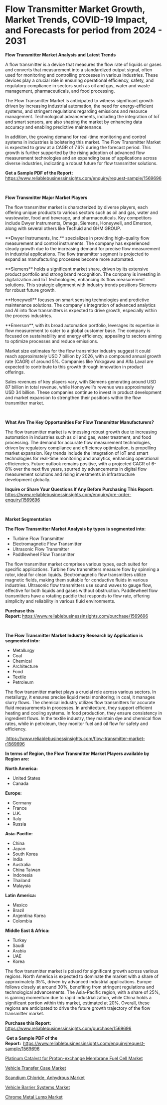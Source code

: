 <p><h1>Flow Transmitter Market Growth, Market Trends, COVID-19 Impact, and Forecasts for period from 2024 - 2031</h1></p><p><strong>Flow Transmitter Market Analysis and Latest Trends</strong></p>
<p><p>A flow transmitter is a device that measures the flow rate of liquids or gases and converts that measurement into a standardized output signal, often used for monitoring and controlling processes in various industries. These devices play a crucial role in ensuring operational efficiency, safety, and regulatory compliance in sectors such as oil and gas, water and waste management, pharmaceuticals, and food processing.</p><p>The Flow Transmitter Market is anticipated to witness significant growth driven by increasing industrial automation, the need for energy-efficient systems, and stringent regulations regarding emissions and resource management. Technological advancements, including the integration of IoT and smart sensors, are also shaping the market by enhancing data accuracy and enabling predictive maintenance.</p><p>In addition, the growing demand for real-time monitoring and control systems in industries is bolstering this market. The Flow Transmitter Market is expected to grow at a CAGR of 7.6% during the forecast period. This growth is further supported by the rising adoption of advanced flow measurement technologies and an expanding base of applications across diverse industries, indicating a robust future for flow transmitter solutions.</p></p>
<p><strong>Get a Sample PDF of the Report:&nbsp;</strong> <a href="https://www.reliablebusinessinsights.com/enquiry/request-sample/1569696?utm_campaign=1119&utm_medium=2&utm_source=Github&utm_content=ia&utm_term=14102024&utm_id=flow-transmitter">https://www.reliablebusinessinsights.com/enquiry/request-sample/1569696</a></p>
<p>&nbsp;</p>
<p><strong>Flow Transmitter Major Market Players</strong></p>
<p><p>The flow transmitter market is characterized by diverse players, each offering unique products to various sectors such as oil and gas, water and wastewater, food and beverage, and pharmaceuticals. Key competitors include Dwyer Instruments, Omega, Siemens, Honeywell, and Emerson, along with several others like Tecfluid and GHM GROUP.</p><p>**Dwyer Instruments, Inc.** specializes in providing high-quality flow measurement and control instruments. The company has experienced steady growth due to the increasing demand for precise flow measurement in industrial applications. The flow transmitter segment is projected to expand as manufacturing processes become more automated.</p><p>**Siemens** holds a significant market share, driven by its extensive product portfolio and strong brand recognition. The company is investing in digitalization and IoT technologies, enhancing its flow measurement solutions. This strategic alignment with industry trends positions Siemens for robust future growth.</p><p>**Honeywell** focuses on smart sensing technologies and predictive maintenance solutions. The company's integration of advanced analytics and AI into flow transmitters is expected to drive growth, especially within the process industries.</p><p>**Emerson**, with its broad automation portfolio, leverages its expertise in flow measurement to cater to a global customer base. The company is focused on sustainability and energy efficiency, appealing to sectors aiming to optimize processes and reduce emissions.</p><p>Market size estimates for the flow transmitter industry suggest it could reach approximately USD 7 billion by 2026, with a compound annual growth rate (CAGR) of around 5%. Companies like Yokogawa and Alfa Laval are expected to contribute to this growth through innovation in product offerings.</p><p>Sales revenues of key players vary, with Siemens generating around USD 87 billion in total revenue, while Honeywell's revenue was approximately USD 34 billion. These companies continue to invest in product development and market expansion to strengthen their positions within the flow transmitter market.</p></p>
<p>&nbsp;</p>
<p><strong>What Are The Key Opportunities For Flow Transmitter Manufacturers?</strong></p>
<p><p>The flow transmitter market is witnessing robust growth due to increasing automation in industries such as oil and gas, water treatment, and food processing. The demand for accurate flow measurement technologies, driven by regulatory compliance and efficiency optimization, is propelling market expansion. Key trends include the integration of IoT and smart technologies for real-time monitoring and analytics, enhancing operational efficiencies. Future outlook remains positive, with a projected CAGR of 6-8% over the next five years, spurred by advancements in digital flow measurement solutions and rising investments in infrastructure development globally.</p></p>
<p><strong>Inquire or Share Your Questions If Any Before Purchasing This Report:</strong> <a href="https://www.reliablebusinessinsights.com/enquiry/pre-order-enquiry/1569696?utm_campaign=1119&utm_medium=2&utm_source=Github&utm_content=ia&utm_term=14102024&utm_id=flow-transmitter">https://www.reliablebusinessinsights.com/enquiry/pre-order-enquiry/1569696</a></p>
<p>&nbsp;</p>
<p><strong>Market Segmentation</strong></p>
<p><strong>The Flow Transmitter Market Analysis by types is segmented into:</strong></p>
<p><ul><li>Turbine Flow Transmitter</li><li>Electromagnetic Flow Transmitter</li><li>Ultrasonic Flow Transmitter</li><li>Paddlewheel Flow Transmitter</li></ul></p>
<p><p>The flow transmitter market comprises various types, each suited for specific applications. Turbine flow transmitters measure flow by spinning a rotor, ideal for clean liquids. Electromagnetic flow transmitters utilize magnetic fields, making them suitable for conductive fluids in various industries. Ultrasonic flow transmitters use sound waves to gauge flow, effective for both liquids and gases without obstruction. Paddlewheel flow transmitters have a rotating paddle that responds to flow rate, offering simplicity and reliability in various fluid environments.</p></p>
<p><strong>Purchase this Report:&nbsp;</strong><a href="https://www.reliablebusinessinsights.com/purchase/1569696?utm_campaign=1119&utm_medium=2&utm_source=Github&utm_content=ia&utm_term=14102024&utm_id=flow-transmitter">https://www.reliablebusinessinsights.com/purchase/1569696</a></p>
<p>&nbsp;</p>
<p><strong>The Flow Transmitter Market Industry Research by Application is segmented into:</strong></p>
<p><ul><li>Metallurgy</li><li>Coal</li><li>Chemical</li><li>Architecture</li><li>Food</li><li>Textile</li><li>Petroleum</li></ul></p>
<p><p>The flow transmitter market plays a crucial role across various sectors. In metallurgy, it ensures precise liquid metal monitoring; in coal, it manages slurry flows. The chemical industry utilizes flow transmitters for accurate fluid measurements in processes. In architecture, they support efficient heating and cooling systems. In food production, they ensure consistency in ingredient flows. In the textile industry, they maintain dye and chemical flow rates, while in petroleum, they monitor fuel and oil flow for safety and efficiency.</p></p>
<p><a href="https://www.reliablebusinessinsights.com/flow-transmitter-market-r1569696?utm_campaign=1119&utm_medium=2&utm_source=Github&utm_content=ia&utm_term=14102024&utm_id=flow-transmitter">&nbsp;https://www.reliablebusinessinsights.com/flow-transmitter-market-r1569696</a></p>
<p><strong>In terms of Region, the Flow Transmitter Market Players available by Region are:</strong></p>
<p>
    <p> <strong> North America: </strong>
        <ul>
            <li>United States</li>
            <li>Canada</li>
        </ul>
        </p> 
    <p> <strong> Europe: </strong>
        <ul>
            <li>Germany</li>
            <li>France</li>
            <li>U.K.</li>
            <li>Italy</li>
            <li>Russia</li>
        </ul>
        </p> 
    <p> <strong> Asia-Pacific: </strong>
        <ul>
            <li>China</li>
            <li>Japan</li>
            <li>South Korea</li>
            <li>India</li>
            <li>Australia</li>
            <li>China Taiwan</li>
            <li>Indonesia</li>
            <li>Thailand</li>
            <li>Malaysia</li>
        </ul>
        </p> 
    <p> <strong> Latin America: </strong>
        <ul>
            <li>Mexico</li>
            <li>Brazil</li>
            <li>Argentina Korea</li>
            <li>Colombia</li>
        </ul>
        </p> 
    <p> <strong> Middle East & Africa: </strong>
        <ul>
            <li>Turkey</li>
            <li>Saudi</li>
            <li>Arabia</li>
            <li>UAE</li>
            <li>Korea</li>
        </ul>
    </p>
    </p>
<p><p>The flow transmitter market is poised for significant growth across various regions. North America is expected to dominate the market with a share of approximately 35%, driven by advanced industrial applications. Europe follows closely at around 30%, benefiting from stringent regulations and technological advancements. The Asia-Pacific region, with a share of 25%, is gaining momentum due to rapid industrialization, while China holds a significant portion within this market, estimated at 20%. Overall, these regions are anticipated to drive the future growth trajectory of the flow transmitter market.</p></p>
<p><strong>Purchase this Report: </strong><a href="https://www.reliablebusinessinsights.com/purchase/1569696?utm_campaign=1119&utm_medium=2&utm_source=Github&utm_content=ia&utm_term=14102024&utm_id=flow-transmitter">https://www.reliablebusinessinsights.com/purchase/1569696</a></p>
<p>&nbsp;<strong>Get a Sample PDF of the Report:&nbsp;&nbsp;</strong><a href="https://www.reliablebusinessinsights.com/enquiry/request-sample/1569696?utm_campaign=1119&utm_medium=2&utm_source=Github&utm_content=ia&utm_term=14102024&utm_id=flow-transmitter">https://www.reliablebusinessinsights.com/enquiry/request-sample/1569696</a></p>
<p><strong></strong></p>
<p><p><a href="https://www.linkedin.com/pulse/investment-opportunities-platinum-catalyst-proton-exchange-membrane-75pie?utm_campaign=1119&utm_medium=2&utm_source=Github&utm_content=ia&utm_term=14102024&utm_id=flow-transmitter">Platinum Catalyst for Proton-exchange Membrane Fuel Cell Market</a></p><p><a href="https://github.com/catusaesianou/Market-Research-Report-List-1/blob/main/vehicle-transfer-case-market.md?utm_campaign=1119&utm_medium=2&utm_source=Github&utm_content=ia&utm_term=14102024&utm_id=flow-transmitter">Vehicle Transfer Case Market</a></p><p><a href="https://www.linkedin.com/pulse/scandium-chloride-anhydrous-market-share-analysis-growth-trends-ms2ve?trk=public_post_embed_feed-article-content&utm_campaign=1119&utm_medium=2&utm_source=Github&utm_content=ia&utm_term=14102024&utm_id=flow-transmitter">Scandium Chloride, Anhydrous Market</a></p><p><a href="https://github.com/sogusofer/Market-Research-Report-List-1/blob/main/vehicle-barrier-systems-market.md?utm_campaign=1119&utm_medium=2&utm_source=Github&utm_content=ia&utm_term=14102024&utm_id=flow-transmitter">Vehicle Barrier Systems Market</a></p><p><a href="https://www.linkedin.com/pulse/chrome-metal-lump-landscape-product-spectrum-market-trajectories-p4eoe?utm_campaign=1119&utm_medium=2&utm_source=Github&utm_content=ia&utm_term=14102024&utm_id=flow-transmitter">Chrome Metal Lump Market</a></p></p>